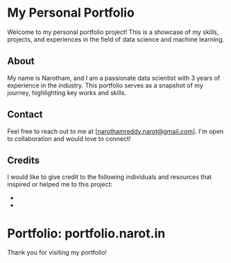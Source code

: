 # My Personal Portfolio

Welcome to my personal portfolio project! This is a showcase of my skills, projects, and experiences in the field of data science and machine learning.

## About

My name is Narotham, and I am a passionate data scientist with 3 years of experience in the industry. This portfolio serves as a snapshot of my journey, highlighting key works and skills.


## Contact

Feel free to reach out to me at [narothamreddy.narot@gmail.com]. I'm open to collaboration and would love to connect!

## Credits

I would like to give credit to the following individuals and resources that inspired or helped me to this project:

- [https://github.com/soumyajit4419]: (https://github.com/soumyajit4419/Portfolio)
- [https://github.com/the-stranded-alien]: (https://github.com/the-stranded-alien/Portfolio)

# Portfolio: portfolio.narot.in

Thank you for visiting my portfolio!
